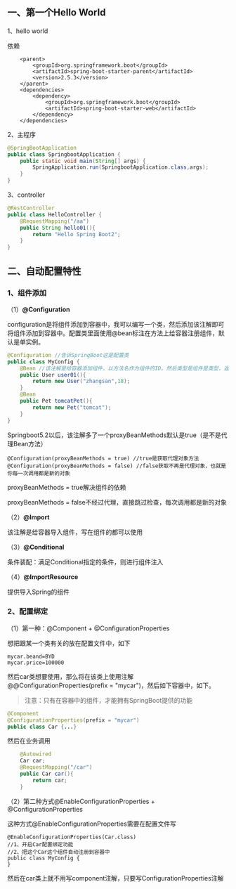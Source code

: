 ## 一、第一个Hello World

1、hello world

依赖

```
    <parent>
        <groupId>org.springframework.boot</groupId>
        <artifactId>spring-boot-starter-parent</artifactId>
        <version>2.5.3</version>
    </parent>
    <dependencies>
        <dependency>
            <groupId>org.springframework.boot</groupId>
            <artifactId>spring-boot-starter-web</artifactId>
        </dependency>
    </dependencies>

```

2、主程序

```java
@SpringBootApplication
public class SpringbootApplication {
    public static void main(String[] args) {
        SpringApplication.run(SpringbootApplication.class,args);
    }
}
```

3、controller

```java
@RestController
public class HelloController {
    @RequestMapping("/aa")
    public String hello01(){
        return "Hello Spring Boot2";
    }
}
```





## 二、自动配置特性

### 1、组件添加

（1）**@Configuration**

configuration是将组件添加到容器中，我可以编写一个类，然后添加该注解即可将组件添加到容器中。配置类里面使用@bean标注在方法上给容器注册组件，默认是单实例。

```java
@Configuration //告诉SpringBoot这是配置类
public class MyConfig {
    @Bean //该注解是给容器添加组件，以方法名作为组件的ID。然后类型是组件是类型，返回值就是组件在容器终端实例
    public User user01(){
        return new User("zhangsan",18);
    }
    @Bean
    public Pet tomcatPet(){
        return new Pet("tomcat");
    }
}
```

Springboot5.2以后，该注解多了一个proxyBeanMethods默认是true（是不是代理Bean方法）

```
@Configuration(proxyBeanMethods = true) //true是获取代理对象方法
@Configuration(proxyBeanMethods = false) //false获取不再是代理对象，也就是你每一次调用都是新的对象
```

proxyBeanMethods = true解决组件的依赖

proxyBeanMethods = false不经过代理，直接跳过检查，每次调用都是新的对象



（2）**@Import**

该注解是给容器导入组件，写在组件的都可以使用

（3）**@Conditional**

条件装配：满足Conditional指定的条件，则进行组件注入

（4）**@ImportResource**

提供导入Spring的组件

### 2、配置绑定

（1）第一种：@Component + @ConfigurationProperties

想把跟某一个类有关的放在配置文件中，如下

```
mycar.beand=BYD
mycar.price=100000
```

然后car类想要使用，那么将在该类上使用注解@@ConfigurationProperties(prefix = "mycar")，然后如下容器中，如下。

> 注意：只有在容器中的组件，才能拥有SpringBoot提供的功能

```java
@Component
@ConfigurationProperties(prefix = "mycar")
public class Car {...}
```

然后在业务调用

```java
    @Autowired
    Car car;
    @RequestMapping("/car")
    public Car car(){
        return car;
    }
```

（2）第二种方式@EnableConfigurationProperties + @ConfigurationProperties

这种方式@EnableConfigurationProperties需要在配置文件写

```
@EnableConfigurationProperties(Car.class)
//1、开启Car配置绑定功能
//2、把这个Car这个组件自动注册到容器中
public class MyConfig {
}
```

然后在car类上就不用写component注解，只要写ConfigurationProperties注解